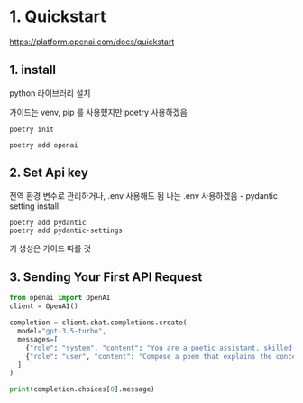 # 1. Quickstart

https://platform.openai.com/docs/quickstart


## 1. install
python 라이브러리 설치

가이드는 venv, pip 를 사용했지만 poetry 사용하겠음

```shell
poetry init

poetry add openai
```

## 2. Set Api key
전역 환경 변수로 관리하거나, .env 사용해도 됨
나는 .env 사용하겠음 - pydantic setting install

```shell
poetry add pydantic
poetry add pydantic-settings
```

키 생성은 가이드 따를 것

## 3. Sending Your First API Request

```python
from openai import OpenAI
client = OpenAI()

completion = client.chat.completions.create(
  model="gpt-3.5-turbo",
  messages=[
    {"role": "system", "content": "You are a poetic assistant, skilled in explaining complex programming concepts with creative flair."},
    {"role": "user", "content": "Compose a poem that explains the concept of recursion in programming."}
  ]
)

print(completion.choices[0].message)
```
